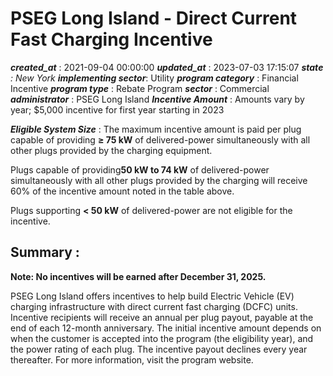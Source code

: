 # PSEG Long Island - Direct Current Fast Charging Incentive 
 ***created_at*** : 2021-09-04 00:00:00 
 ***updated_at*** : 2023-07-03 17:15:07 
 ***state** : New York 
 **implementing sector***: Utility 
 ***program category*** : Financial Incentive 
 ***program type*** : Rebate Program 
 ***sector*** : Commercial 
 ***administrator*** : PSEG Long Island 
 ***Incentive Amount*** : Amounts vary by year; $5,000 incentive for first year starting in 2023

 
 ***Eligible System Size*** : The maximum incentive amount is paid per plug capable of providing **≥ 75 kW**
of delivered-power simultaneously with all other plugs provided by the
charging equipment.  
  
Plugs capable of providing**50 kW to 74 kW** of delivered-power simultaneously
with all other plugs provided by the charging will receive 60% of the
incentive amount noted in the table above.  
  
Plugs supporting **< 50 kW** of delivered-power are not eligible for the
incentive.

 
 ## Summary : 
 **Note: No incentives will be earned after December 31, 2025.**  

PSEG Long Island offers incentives to help build Electric Vehicle (EV)
charging infrastructure with direct current fast charging (DCFC) units.
Incentive recipients will receive an annual per plug payout, payable at the
end of each 12-month anniversary. The initial incentive amount depends on when
the customer is accepted into the program (the eligibility year), and the
power rating of each plug. The incentive payout declines every year
thereafter. For more information, visit the program website.

 
 